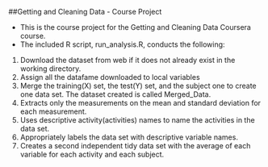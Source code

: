 ##Getting and Cleaning Data - Course Project

- This is the course project for the Getting and Cleaning Data Coursera course. 
- The included R script, run_analysis.R, conducts the following:

1. Download the dataset from web if it does not already exist in the working directory.
2. Assign all the datafame downloaded to local variables
3. Merge the training(X) set, the test(Y) set, and the subject one to create one data set. 
   The dataset created is called Merged_Data.
4. Extracts only the measurements on the mean and standard deviation for each measurement.
5. Uses descriptive activity(activities) names to name the activities in the data set.
6. Appropriately labels the data set with descriptive variable names.
7. Creates a second independent tidy data set with the average of each variable 
   for each activity and each subject.
